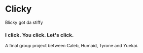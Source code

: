 # Clicky
Blicky got da stiffy

### I click. You click. Let's click.
A final group project between Caleb, Humaid, Tyrone and Yuekai.
